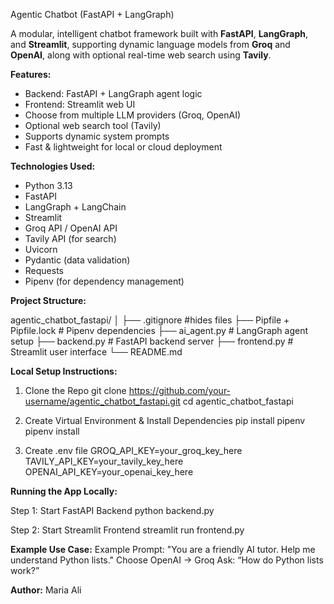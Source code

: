 Agentic Chatbot (FastAPI + LangGraph)

A modular, intelligent chatbot framework built with **FastAPI**, **LangGraph**, and **Streamlit**, supporting dynamic language models from **Groq** and **OpenAI**, along with optional real-time web search using **Tavily**.

**Features:**

- Backend: FastAPI + LangGraph agent logic
- Frontend: Streamlit web UI
- Choose from multiple LLM providers (Groq, OpenAI)
- Optional web search tool (Tavily)
- Supports dynamic system prompts
- Fast & lightweight for local or cloud deployment

**Technologies Used:**

- Python 3.13
- FastAPI
- LangGraph + LangChain
- Streamlit
- Groq API / OpenAI API
- Tavily API (for search)
- Uvicorn
- Pydantic (data validation)
- Requests
- Pipenv (for dependency management)

**Project Structure:**

agentic_chatbot_fastapi/
│
├── .gitignore #hides files
├── Pipfile + Pipfile.lock # Pipenv dependencies
├── ai_agent.py # LangGraph agent setup
├── backend.py # FastAPI backend server
├── frontend.py # Streamlit user interface
└── README.md 

**Local Setup Instructions:**


1. Clone the Repo
git clone https://github.com/your-username/agentic_chatbot_fastapi.git
cd agentic_chatbot_fastapi

3. Create Virtual Environment & Install Dependencies
pip install pipenv
pipenv install

4. Create .env file
GROQ_API_KEY=your_groq_key_here
TAVILY_API_KEY=your_tavily_key_here
OPENAI_API_KEY=your_openai_key_here

**Running the App Locally:**

Step 1: Start FastAPI Backend
python backend.py

Step 2: Start Streamlit Frontend
streamlit run frontend.py

**Example Use Case:**
Example Prompt: "You are a friendly AI tutor. Help me understand Python lists."
Choose OpenAI → Groq
Ask: “How do Python lists work?”

**Author:** 
Maria Ali
 
